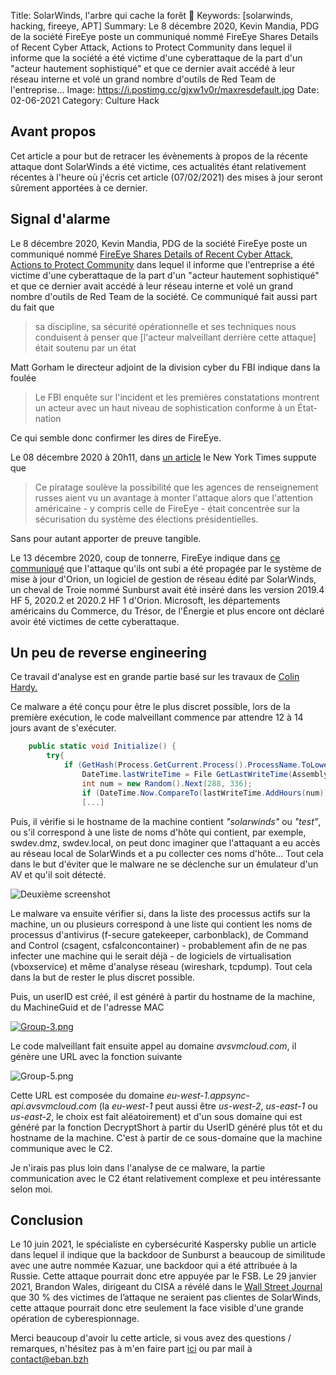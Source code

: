 Title: SolarWinds, l'arbre qui cache la forêt 👾
Keywords: [solarwinds, hacking, fireeye, APT]
Summary: Le 8 décembre 2020, Kevin Mandia, PDG de la société FireEye poste un communiqué nommé FireEye Shares Details of Recent Cyber Attack, Actions to Protect Community dans lequel il informe que la société a été victime d'une cyberattaque de la part d'un "acteur hautement sophistiqué" et que ce dernier avait accédé à leur réseau interne et volé un grand nombre d'outils de Red Team de l'entreprise...
Image: https://i.postimg.cc/gjxw1v0r/maxresdefault.jpg
Date: 02-06-2021
Category: Culture Hack

## Avant propos

Cet article a pour but de retracer les évènements à propos de la récente attaque dont SolarWinds a été victime, ces actualités étant relativement récentes à l'heure où j'écris cet article (07/02/2021) des mises à jour seront sûrement apportées à ce dernier.

## Signal d'alarme

Le 8 décembre 2020, Kevin Mandia, PDG de la société FireEye poste un communiqué nommé [FireEye Shares Details of Recent Cyber Attack, Actions to Protect Community](https://www.fireeye.com/blog/products-and-services/2020/12/fireeye-shares-details-of-recent-cyber-attack-actions-to-protect-community.html) dans lequel il informe que l'entreprise a été victime d'une cyberattaque de la part d'un "acteur hautement sophistiqué" et que ce dernier avait accédé à leur réseau interne et volé un grand nombre d'outils de Red Team de la société. Ce communiqué fait aussi part du fait que 

> sa discipline, sa sécurité opérationnelle et ses techniques nous conduisent à penser que [l'acteur malveillant derrière cette attaque] était soutenu par un état

Matt Gorham le directeur adjoint de la division cyber du FBI indique dans la foulée

> Le FBI enquête sur l'incident  et les premières constatations montrent un acteur avec un haut niveau de sophistication conforme à un État-nation

Ce qui semble donc confirmer les dires de FireEye.

Le 08 décembre 2020 à 20h11, dans [un article](https://www.nytimes.com/2020/12/08/technology/fireeye-hacked-russians.html) le New York Times suppute que 

> Ce piratage soulève la possibilité que les agences de renseignement russes aient vu un avantage à monter l'attaque alors que l'attention américaine - y compris celle de FireEye - était concentrée sur la sécurisation du système des élections présidentielles.

Sans pour autant apporter de preuve tangible.

Le 13 décembre 2020, coup de tonnerre, FireEye indique dans [ce communiqué](https://www.fireeye.com/blog/products-and-services/2020/12/global-intrusion-campaign-leverages-software-supply-chain-compromise.html) que l'attaque qu'ils ont subi a été propagée par le système de mise à jour d'Orion, un logiciel de gestion de réseau édité par SolarWinds, un cheval de Troie nommé Sunburst avait été inséré dans les version 2019.4 HF 5, 2020.2 et 2020.2 HF 1 d'Orion. Microsoft, les départements américains du Commerce, du Trésor, de l'Énergie et plus encore ont déclaré avoir été victimes de cette cyberattaque.

## Un peu de reverse engineering

Ce travail d'analyse est en grande partie basé sur les travaux de [Colin Hardy.](https://www.youtube.com/channel/UCND1KVdVt8A580SjdaS4cZg)

Ce malware a été conçu pour être le plus discret possible, lors de la première exécution, le code malveillant commence par attendre 12 à 14 jours avant de s'exécuter.
```csharp
	public static void Initialize() {
		try{
			if (GetHash(Process.GetCurrent.Process().ProcessName.ToLower()) == 17291806236368054941uL) {
				DateTime.lastWriteTime = File GetLastWriteTime(Assembly GetExecutingAssembly().Location);
				int num = new Random().Next(288, 336);
				if (DateTime.Now.CompareTo(lastWriteTime.AddHours(num)) >= 0) {
				[...]
```

Puis, il vérifie si le hostname de la machine contient *"solarwinds"* ou *"test"*, ou s'il correspond à une liste de noms d'hôte qui contient, par exemple, swdev.dmz, swdev.local, on peut donc imaginer que l'attaquant a eu accès au réseau local de SolarWinds et a pu collecter ces noms d'hôte... Tout cela dans le but d'éviter que le malware ne se déclenche sur un émulateur d'un AV et qu'il soit détecté. 

![Deuxième screenshot](https://i.postimg.cc/d0V8cwKf/Group-2-6.png)

Le malware va ensuite vérifier si, dans la liste des processus actifs sur la machine, un ou plusieurs correspond à une liste qui contient les noms de processus d'antivirus (f-secure gatekeeper, carbonblack), de Command and Control (csagent, csfalconcontainer) - probablement afin de ne pas infecter une machine qui le serait déjà - de logiciels de virtualisation (vboxservice) et même d'analyse réseau (wireshark, tcpdump). Tout cela dans la but de rester le plus discret possible.

Puis, un userID est créé, il est généré à partir du hostname de la machine, du MachineGuid et de l'adresse MAC

[![Group-3.png](https://i.postimg.cc/htfSk55r/Group-3.png)](https://postimg.cc/SnbF8Dq2)

Le code malveillant fait ensuite appel au domaine *avsvmcloud.com*, il génère une URL avec la fonction suivante

![Group-5.png](https://i.postimg.cc/NFngF8yT/Group-5.png)

Cette URL est composée du domaine *eu-west-1.appsync-api.avsvmcloud.com* (la *eu-west-1* peut aussi être *us-west-2*, *us-east-1* ou *us-east-2*, le choix est fait aléatoirement) et d'un sous domaine qui est généré par la fonction DecryptShort à partir du UserID généré plus tôt et du hostname de la machine. C'est à partir de ce sous-domaine que la machine communique avec le C2.

Je n'irais pas plus loin dans l'analyse de ce malware, la partie communication avec le C2 étant relativement complexe et peu intéressante selon moi.

## Conclusion

Le 10 juin 2021, le spécialiste en cybersécurité Kaspersky publie un article dans lequel il indique que la backdoor de Sunburst a beaucoup de similitude avec une autre nommée Kazuar, une backdoor qui a été attribuée à la Russie. Cette attaque pourrait donc etre appuyée par le FSB. Le 29 janvier 2021, Brandon Wales, dirigeant du CISA a révélé dans le [Wall Street Journal](https://www.wsj.com/articles/suspected-russian-hack-extends-far-beyond-solarwinds-software-investigators-say-11611921601) que 30 % des victimes de l’attaque ne seraient pas clientes de SolarWinds, cette attaque pourrait donc etre seulement la face visible d'une grande opération de cyberespionnage.

Merci beaucoup d'avoir lu cette article, si vous avez des questions / remarques, n'hésitez pas à m'en faire part [ici](https://twitter.com/eban_non/status/1358429605376458752) ou par mail à [contact@eban.bzh](mailto:contact+blog@eban.bzh)
